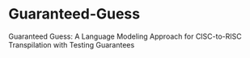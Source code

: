 # Guaranteed-Guess
Guaranteed Guess: A Language Modeling Approach for CISC-to-RISC Transpilation with Testing Guarantees
